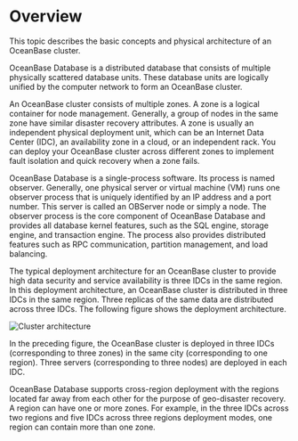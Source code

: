 # Overview

This topic describes the basic concepts and physical architecture of an OceanBase cluster.

OceanBase Database is a distributed database that consists of multiple physically scattered database units. These database units are logically unified by the computer network to form an OceanBase cluster.

An OceanBase cluster consists of multiple zones. A zone is a logical container for node management. Generally, a group of nodes in the same zone have similar disaster recovery attributes. A zone is usually an independent physical deployment unit, which can be an Internet Data Center (IDC), an availability zone in a cloud, or an independent rack. You can deploy your OceanBase cluster across different zones to implement fault isolation and quick recovery when a zone fails.

OceanBase Database is a single-process software. Its process is named observer. Generally, one physical server or virtual machine (VM) runs one observer process that is uniquely identified by an IP address and a port number. This server is called an OBServer node or simply a node. The observer process is the core component of OceanBase Database and provides all database kernel features, such as the SQL engine, storage engine, and transaction engine. The process also provides distributed features such as RPC communication, partition management, and load balancing.

The typical deployment architecture for an OceanBase cluster to provide high data security and service availability is three IDCs in the same region. In this deployment architecture, an OceanBase cluster is distributed in three IDCs in the same region. Three replicas of the same data are distributed across three IDCs. The following figure shows the deployment architecture.

![Cluster architecture](https://obbusiness-private.oss-cn-shanghai.aliyuncs.com/doc/img/observer-enterprise/V4.0.0/user-guide/cluster-architeture.png)

In the preceding figure, the OceanBase cluster is deployed in three IDCs (corresponding to three zones) in the same city (corresponding to one region). Three servers (corresponding to three nodes) are deployed in each IDC.

OceanBase Database supports cross-region deployment with the regions located far away from each other for the purpose of geo-disaster recovery. A region can have one or more zones. For example, in the three IDCs across two regions and five IDCs across three regions deployment modes, one region can contain more than one zone.
